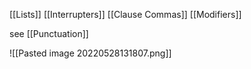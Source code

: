 [[Lists]]
[[Interrupters]]
[[Clause Commas]]
[[Modifiers]]

see [[Punctuation]]

![[Pasted image 20220528131807.png]]